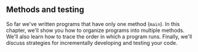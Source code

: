 ##  Methods and testing


So far we've written programs that have only one method (`main`).
In this chapter, we'll show you how to organize programs into multiple methods.
We'll also learn how to trace the order in which a program runs.
Finally, we'll discuss strategies for incrementally developing and testing your code.
